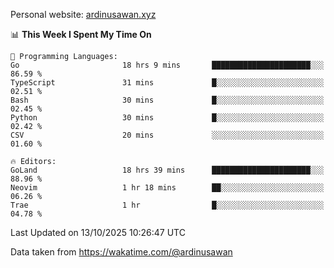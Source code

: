 Personal website: [ardinusawan.xyz](https://ardinusawan.xyz)

<!--START_SECTION:waka-->
📊 **This Week I Spent My Time On** 

```text
💬 Programming Languages: 
Go                       18 hrs 9 mins       ██████████████████████░░░   86.59 % 
TypeScript               31 mins             █░░░░░░░░░░░░░░░░░░░░░░░░   02.51 % 
Bash                     30 mins             █░░░░░░░░░░░░░░░░░░░░░░░░   02.45 % 
Python                   30 mins             █░░░░░░░░░░░░░░░░░░░░░░░░   02.42 % 
CSV                      20 mins             ░░░░░░░░░░░░░░░░░░░░░░░░░   01.60 % 

🔥 Editors: 
GoLand                   18 hrs 39 mins      ██████████████████████░░░   88.96 % 
Neovim                   1 hr 18 mins        ██░░░░░░░░░░░░░░░░░░░░░░░   06.26 % 
Trae                     1 hr                █░░░░░░░░░░░░░░░░░░░░░░░░   04.78 % 
```


 Last Updated on 13/10/2025 10:26:47 UTC
<!--END_SECTION:waka-->
Data taken from https://wakatime.com/@ardinusawan
